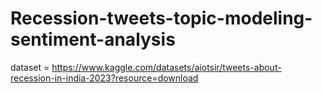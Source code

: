 # Recession-tweets-topic-modeling-sentiment-analysis

dataset = https://www.kaggle.com/datasets/aiotsir/tweets-about-recession-in-india-2023?resource=download
